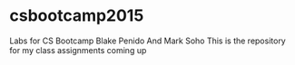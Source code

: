 # csbootcamp2015
Labs for CS Bootcamp
Blake Penido And Mark Soho
This is the repository for my class assignments coming up
